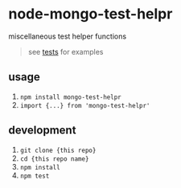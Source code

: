 # node-mongo-test-helpr

miscellaneous test helper functions

> see [tests](test) for examples

## usage

1. `npm install mongo-test-helpr`
1. `import {...} from 'mongo-test-helpr'`

## development

1. `git clone {this repo}`
1. `cd {this repo name}`
1. `npm install`
1. `npm test`
